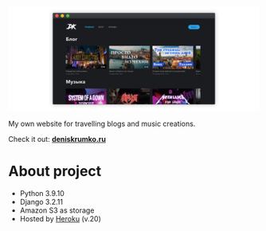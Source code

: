 ![](https://github.com/deniskrumko/deniskrumko/raw/master/static/images/github2.png)

My own website for travelling blogs and music creations.

Check it out:
**[deniskrumko.ru](https://deniskrumko.ru/)**

# About project

* Python 3.9.10
* Django 3.2.11
* Amazon S3 as storage
* Hosted by [Heroku](https://www.heroku.com/) (v.20)
